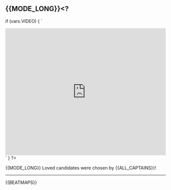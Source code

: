 ## <a name="{{MODE_SHORT}}" id="{{MODE_SHORT}}"></a>{{MODE_LONG}}<?
if (vars.VIDEO) {
`

<iframe width="100%" height="400" src="https://www.youtube.com/embed/${vars.VIDEO}?rel=0" frameborder="0" allow="autoplay; encrypted-media" allowfullscreen></iframe>`
} ?>

{{MODE_LONG}} Loved candidates were chosen by {{ALL_CAPTAINS}}!<?
if (vars.CONSISTENT_CAPTAINS) {
` This week, all ${vars.MODE_LONG} beatmap descriptions were written by [${vars.CONSISTENT_CAPTAINS}](${getUserLink(vars.CONSISTENT_CAPTAINS)}).`
} ?>

---

{{BEATMAPS}}
